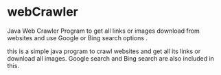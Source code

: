 # webCrawler
Java Web Crawler Program to get all links or images download from websites and use Google or Bing search options .

this is a simple java program to crawl websites and get all its links or download all images.
Google search and Bing search are also included in this.
